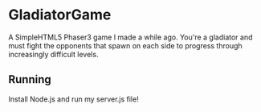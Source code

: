# GladiatorGame
A SimpleHTML5 Phaser3 game I made a while ago.  You're a gladiator and must fight the opponents that spawn on each side to 
progress through increasingly difficult levels.



## Running
Install Node.js and run my server.js file!

